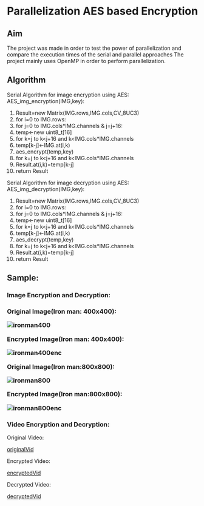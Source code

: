 <h1>Parallelization AES based Encryption</h1>

<h2> Aim </h2>
The project was made in order to test the power of parallelization and compare the execution times of the serial and parallel approaches
The project mainly uses OpenMP in order to perform parallelization.

<h2>Algorithm</h2>

Serial Algorithm for image encryption using AES:
AES_img_encryption(IMG,key):
  1. Result=new Matrix(IMG.rows,IMG.cols,CV_8UC3)
  2. for i=0 to IMG.rows:
  3. for j=0 to IMG.cols*IMG.channels & j=j+16:
  4. temp<-new uint8_t[16]
  5. for k=j to k<j+16 and k<IMG.cols*IMG.channels
  6. temp[k-j]<-IMG.at(i,k)
  7. aes_encrypt(temp,key)
  8. for k=j to k<j+16 and k<IMG.cols*IMG.channels
  9. Result.at(i,k)=temp[k-j]
  10. return Result

Serial Algorithm for image decryption using AES:
AES_img_decryption(IMG,key):
  1. Result=new Matrix(IMG.rows,IMG.cols,CV_8UC3)
  2. for i=0 to IMG.rows:
  3. for j=0 to IMG.cols*IMG.channels & j=j+16:
  4. temp<-new uint8_t[16]
  5. for k=j to k<j+16 and k<IMG.cols*IMG.channels
  6. temp[k-j]<-IMG.at(i,k)
  7. aes_decrypt(temp,key)
  8. for k=j to k<j+16 and k<IMG.cols*IMG.channels
  9. Result.at(i,k)=temp[k-j]
  10. return Result
 
<h2>Sample:</h2>
<h3>Image Encryption and Decryption:<h3>

Original Image(Iron man: 400x400):

![ironman400](https://user-images.githubusercontent.com/62154803/149721083-068ff6b6-0679-4450-9073-596314b3c70b.png)

Encrypted Image(Iron man: 400x400):

![ironman400enc](https://user-images.githubusercontent.com/62154803/149721089-16b7e755-74c8-4163-9f2b-a34c9e932c81.png)

Original Image(Iron man:800x800):

![ironman800](https://user-images.githubusercontent.com/62154803/149721092-09225fcc-e39f-4b9f-b686-b39181c086c3.png)

Encrypted Image(Iron man:800x800):


![ironman800enc](https://user-images.githubusercontent.com/62154803/149721095-997a8a3e-6212-480c-833e-8fc7e722cb1c.png)

  <h3>Video Encryption and Decryption:</h3>

Original Video:

[originalVid](https://user-images.githubusercontent.com/62154803/149721458-760eb4a8-bbba-4525-ad88-f6152e35543e.mp4)

Encrypted Video:

[encryptedVid](https://user-images.githubusercontent.com/62154803/149721487-393ed164-380c-433b-9576-f9c05019e3aa.mp4)

Decrypted Video:

[decryptedVid](https://user-images.githubusercontent.com/62154803/149721465-c36e1547-ef16-4fa7-a972-194bf6347121.mp4)

